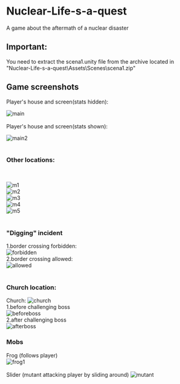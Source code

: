 # Nuclear-Life-s-a-quest

A game about the aftermath of a nuclear disaster

## Important:
You need to extract the scena1.unity file from the archive located in "Nuclear-Life-s-a-quest\Assets\Scenes\scena1.zip"

## Game screenshots
Player's house and screen(stats hidden):
<br>

![main](https://imgur.com/hTfxip9.jpeg)
<br>
<br>
Player's house and screen(stats shown):
<br>

![main2](https://imgur.com/eaDGUqp.jpeg)
<br>
<br>

### Other locations:
<br>

![m1](https://imgur.com/AbbnYeM.jpeg)
<br>
![m2](https://imgur.com/LZ4DQpk.jpeg)
<br>
![m3](https://imgur.com/lzLwQzw.jpeg)
<br>
![m4](https://imgur.com/v0QXHgn.jpeg)
<br>
![m5](https://imgur.com/Ny9hyce.jpeg)
<br>
<br>

### "Digging" incident<br>
1.border crossing forbidden:
<br>
![forbidden](https://imgur.com/wDthmZD.jpeg)
<br>
2.border crossing allowed:
<br>
![allowed](https://imgur.com/a6M6z3B.jpeg)
<br>
<br>

### Church location:
Church:
![church](https://imgur.com/wDthmZD.jpeg)
<br>
1.before challenging boss
<br>
![beforeboss](https://imgur.com/jinpt2H.jpeg)
<br>
2.after challenging boss
<br>
![afterboss](https://imgur.com/Ua46Fme.jpeg)

### Mobs

Frog (follows player)
<br>
![frog1](https://imgur.com/4GHE7D7.jpeg)
<br>
<br>
Slider (mutant attacking player by sliding around)
![mutant](https://imgur.com/b2auofF.jpeg)

